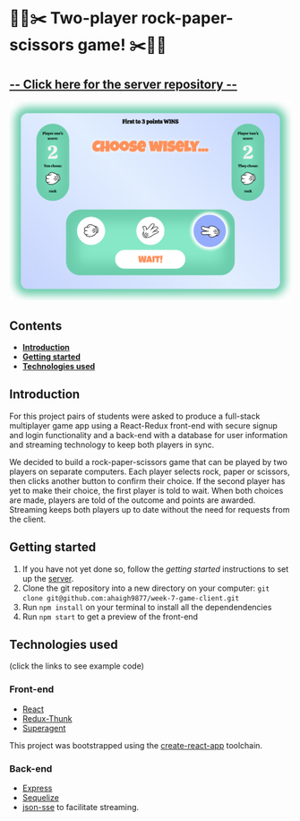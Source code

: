 # 🗿📄✂️ Two-player rock-paper-scissors game! ✂️📄🗿

## [-- Click here for the server repository --](https://github.com/ahaigh9877/week-7-game-server)

![alt-text](src/images/Screenshot.png "rock-paper-scissors screenshot")

## Contents

- **[Introduction](#introduction)**
- **[Getting started](#getting-started)**
- **[Technologies used](#technologies-used)**

## Introduction

For this project pairs of students were asked to produce a full-stack multiplayer game app using a React-Redux front-end with secure signup and login functionality and a back-end with a database for user information and streaming technology to keep both players in sync.

We decided to build a rock-paper-scissors game that can be played by two players on separate computers. Each player selects rock, paper or scissors, then clicks another button to confirm their choice. If the second player has yet to make their choice, the first player is told to wait. When both choices are made, players are told of the outcome and points are awarded. Streaming keeps both players up to date without the need for requests from the client.

## Getting started

1. If you have not yet done so, follow the _getting started_ instructions to set up the [server](https://github.com/ahaigh9877/week-7-game-server).
2. Clone the git repository into a new directory on your computer: `git clone git@github.com:ahaigh9877/week-7-game-client.git`
3. Run `npm install` on your terminal to install all the dependendencies
4. Run `npm start` to get a preview of the front-end

## Technologies used

(click the links to see example code)

### Front-end

- [React](./src/components/Game/Game.js)
- [Redux-Thunk](./src/actions/users.js)
- [Superagent](./src/components/Room.js)

This project was bootstrapped using the [create-react-app](https://github.com/facebook/create-react-app) toolchain.

### Back-end

- [Express](https://github.com/ahaigh9877/week-7-game-server/blob/master/users/router.js)
- [Sequelize](https://github.com/ahaigh9877/week-7-game-server/blob/master/users/model.js)
- [json-sse](https://github.com/ahaigh9877/week-7-game-server/blob/master/index.js) to facilitate streaming.

